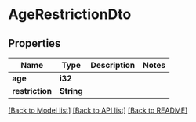 # AgeRestrictionDto

## Properties

Name | Type | Description | Notes
------------ | ------------- | ------------- | -------------
**age** | **i32** |  | 
**restriction** | **String** |  | 

[[Back to Model list]](../README.md#documentation-for-models) [[Back to API list]](../README.md#documentation-for-api-endpoints) [[Back to README]](../README.md)


